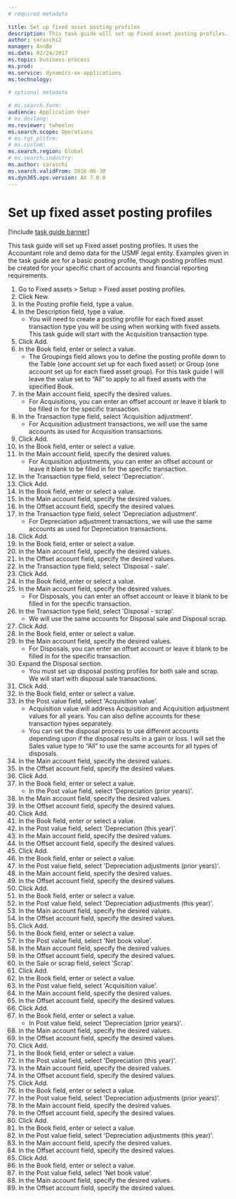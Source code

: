 ```yaml
--- 
# required metadata 
 
title: Set up fixed asset posting profiles
description: This task guide will set up Fixed asset posting profiles. 
author: saraschi2
manager: AnnBe 
ms.date: 02/24/2017
ms.topic: business-process 
ms.prod:  
ms.service: dynamics-ax-applications 
ms.technology:  
 
# optional metadata 
 
# ms.search.form:   
audience: Application User 
# ms.devlang:  
ms.reviewer: twheeloc
ms.search.scope: Operations 
# ms.tgt_pltfrm:  
# ms.custom:  
ms.search.region: Global
# ms.search.industry: 
ms.author: saraschi
ms.search.validFrom: 2016-06-30 
ms.dyn365.ops.version: AX 7.0.0 
---
```

# Set up fixed asset posting profiles

[!include [task guide banner](../../includes/task-guide-banner.md)]

This task guide will set up Fixed asset posting profiles.  It uses the Accountant role and demo data for the USMF legal entity.  Examples given in the task guide are for a basic posting profile, though posting profiles must be created for your specific chart of accounts and financial reporting requirements.

1. Go to Fixed assets > Setup > Fixed asset posting profiles.
2. Click New.
3. In the Posting profile field, type a value.
4. In the Description field, type a value.
    * You will need to create a posting profile for each fixed asset transaction type you will be using when working with fixed assets.  This task guide will start with the Acquisition transaction type.  
5. Click Add.
6. In the Book field, enter or select a value.
    * The Groupings field allows you to define the posting profile down to the Table (one account set up for each fixed asset) or Group (one account set up for each fixed asset group).  For this task guide I will leave the value set to “All” to apply to all fixed assets with the specified Book.  
7. In the Main account field, specify the desired values.
    * For Acquisitions, you can enter an offset account or leave it blank to be filled in for the specific transaction.    
8. In the Transaction type field, select 'Acquisition adjustment'.
    * For Acquisition adjustment transactions, we will use the same accounts as used for Acquisition transactions.  
9. Click Add.
10. In the Book field, enter or select a value.
11. In the Main account field, specify the desired values.
    * For Acquisition adjustments, you can enter an offset account or leave it blank to be filled in for the specific transaction.    
12. In the Transaction type field, select 'Depreciation'.
13. Click Add.
14. In the Book field, enter or select a value.
15. In the Main account field, specify the desired values.
16. In the Offset account field, specify the desired values.
17. In the Transaction type field, select 'Depreciation adjustment'.
    * For Depreciation adjustment transactions, we will use the same accounts as used for Depreciation transactions.  
18. Click Add.
19. In the Book field, enter or select a value.
20. In the Main account field, specify the desired values.
21. In the Offset account field, specify the desired values.
22. In the Transaction type field, select 'Disposal - sale'.
23. Click Add.
24. In the Book field, enter or select a value.
25. In the Main account field, specify the desired values.
    * For Disposals, you can enter an offset account or leave it blank to be filled in for the specific transaction.  
26. In the Transaction type field, select 'Disposal - scrap'.
    * We will use the same accounts for Disposal sale and Disposal scrap.  
27. Click Add.
28. In the Book field, enter or select a value.
29. In the Main account field, specify the desired values.
    * For Disposals, you can enter an offset account or leave it blank to be filled in for the specific transaction.  
30. Expand the Disposal section.
    * You must set up disposal posting profiles for both sale and scrap.  We will start with disposal sale transactions.  
31. Click Add.
32. In the Book field, enter or select a value.
33. In the Post value field, select 'Acquisition value'.
    * Acquisition value will address Acquisition and Acquisition adjustment values for all years.  You can also define accounts for these transaction types separately.  
    * You can set the disposal process to use different accounts depending upon if the disposal results in a gain or loss.  I will set the Sales value type to “All” to use the same accounts for all types of disposals.  
34. In the Main account field, specify the desired values.
35. In the Offset account field, specify the desired values.
36. Click Add.
37. In the Book field, enter or select a value.
    * In the Post value field, select 'Depreciation (prior years)'.  
38. In the Main account field, specify the desired values.
39. In the Offset account field, specify the desired values.
40. Click Add.
41. In the Book field, enter or select a value.
42. In the Post value field, select 'Depreciation (this year)'.
43. In the Main account field, specify the desired values.
44. In the Offset account field, specify the desired values.
45. Click Add.
46. In the Book field, enter or select a value.
47. In the Post value field, select 'Depreciation adjustments (prior years)'.
48. In the Main account field, specify the desired values.
49. In the Offset account field, specify the desired values.
50. Click Add.
51. In the Book field, enter or select a value.
52. In the Post value field, select 'Depreciation adjustments (this year)'.
53. In the Main account field, specify the desired values.
54. In the Offset account field, specify the desired values.
55. Click Add.
56. In the Book field, enter or select a value.
57. In the Post value field, select 'Net book value'.
58. In the Main account field, specify the desired values.
59. In the Offset account field, specify the desired values.
60. In the Sale or scrap field, select 'Scrap'.
61. Click Add.
62. In the Book field, enter or select a value.
63. In the Post value field, select 'Acquisition value'.
64. In the Main account field, specify the desired values.
65. In the Offset account field, specify the desired values.
66. Click Add.
67. In the Book field, enter or select a value.
    * In Post value field, select 'Depreciation (prior years)'.  
68. In the Main account field, specify the desired values.
69. In the Offset account field, specify the desired values.
70. Click Add.
71. In the Book field, enter or select a value.
72. In the Post value field, select 'Depreciation (this year)'.
73. In the Main account field, specify the desired values.
74. In the Offset account field, specify the desired values.
75. Click Add.
76. In the Book field, enter or select a value.
77. In the Post value field, select 'Depreciation adjustments (prior years)'.
78. In the Main account field, specify the desired values.
79. In the Offset account field, specify the desired values.
80. Click Add.
81. In the Book field, enter or select a value.
82. In the Post value field, select 'Depreciation adjustments (this year)'.
83. In the Main account field, specify the desired values.
84. In the Offset account field, specify the desired values.
85. Click Add.
86. In the Book field, enter or select a value.
87. In the Post value field, select 'Net book value'.
88. In the Main account field, specify the desired values.
89. In the Offset account field, specify the desired values.

